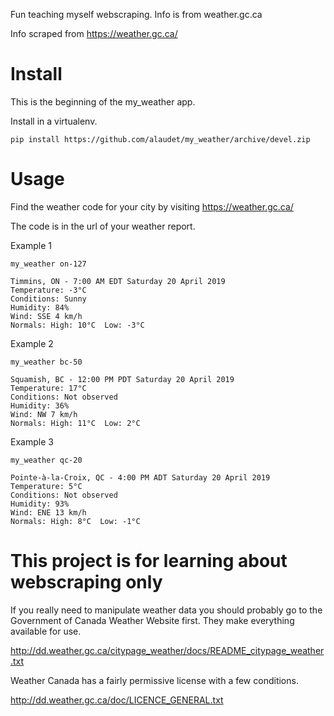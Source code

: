 Fun teaching myself webscraping.  Info is from weather.gc.ca

Info scraped from https://weather.gc.ca/

Install
========

This is the beginning of the my_weather app.  


Install in a virtualenv.

    pip install https://github.com/alaudet/my_weather/archive/devel.zip


Usage
=====

Find the weather code for your city by visiting  https://weather.gc.ca/

The code is in the url of your weather report.


Example 1

    my_weather on-127
    
    Timmins, ON - 7:00 AM EDT Saturday 20 April 2019
    Temperature: -3°C
    Conditions: Sunny
    Humidity: 84%
    Wind: SSE 4 km/h
    Normals: High: 10°C  Low: -3°C

Example 2

    my_weather bc-50

    Squamish, BC - 12:00 PM PDT Saturday 20 April 2019
    Temperature: 17°C
    Conditions: Not observed
    Humidity: 36%
    Wind: NW 7 km/h
    Normals: High: 11°C  Low: 2°C

Example 3

    my_weather qc-20

    Pointe-à-la-Croix, QC - 4:00 PM ADT Saturday 20 April 2019
    Temperature: 5°C
    Conditions: Not observed
    Humidity: 93%
    Wind: ENE 13 km/h
    Normals: High: 8°C  Low: -1°C


This project is for learning about webscraping only
============================

If you really need to manipulate weather data you should probably go to the Government of 
Canada Weather Website first. They make everything available for use.

http://dd.weather.gc.ca/citypage_weather/docs/README_citypage_weather.txt


Weather Canada has a fairly permissive license with a few conditions.


http://dd.weather.gc.ca/doc/LICENCE_GENERAL.txt
